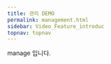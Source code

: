 ```yaml
---
title: 관리 DEMO
permalink: management.html
sidebar: Video_Feature_introduc
topnav: topnav
---
```


manage 입니다.